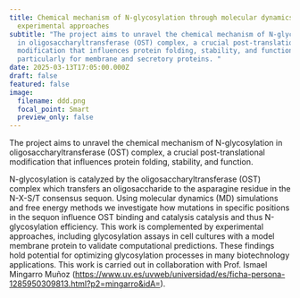 ```yaml
---
title: Chemical mechanism of N-glycosylation through molecular dynamics and
  experimental approaches
subtitle: "The project aims to unravel the chemical mechanism of N-glycosylation
  in oligosaccharyltransferase (OST) complex, a crucial post-translational
  modification that influences protein folding, stability, and function,
  particularly for membrane and secretory proteins. "
date: 2025-03-13T17:05:00.000Z
draft: false
featured: false
image:
  filename: ddd.png
  focal_point: Smart
  preview_only: false
---
```

The project aims to unravel the chemical mechanism of N-glycosylation in oligosaccharyltransferase (OST) complex, a crucial post-translational modification that influences protein folding, stability, and function.

<!--more-->

N-glycosylation is catalyzed by the oligosaccharyltransferase (OST) complex which transfers an oligosaccharide to the asparagine residue in the N-X-S/T consensus sequon.  Using molecular dynamics (MD) simulations and free energy methods we investigate how mutations in specific positions in the sequon influence OST binding and catalysis catalysis and thus N-glycosylation efficiency. This work is complemented by experimental approaches, including glycosylation assays in cell cultures with a model membrane protein to validate computational predictions. These findings hold potential for optimizing glycosylation processes in many biotechnology applications. This work is carried out in collaboration with Prof. Ismael Mingarro Muñoz (<https://www.uv.es/uvweb/universidad/es/ficha-persona-1285950309813.html?p2=mingarro&idA=>).
